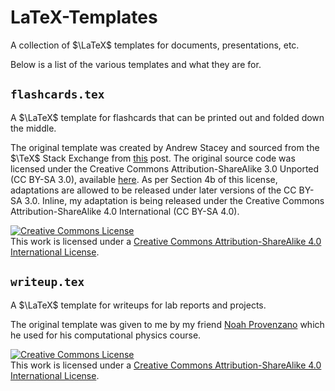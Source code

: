 # **LaTeX-Templates**

A collection of $\LaTeX$ templates for documents, presentations, etc.

Below is a list of the various templates and what they are for.

## **```flashcards.tex```**

A $\LaTeX$ template for flashcards that can be printed out and folded down the 
middle.

The original template was created by Andrew Stacey and sourced from the 
$\TeX$ Stack Exchange from [this](https://tex.stackexchange.com/a/89347) post. 
The original source code was licensed under the Creative Commons 
Attribution-ShareAlike 3.0 Unported (CC BY-SA 3.0), available 
[here](https://creativecommons.org/licenses/by-sa/3.0/legalcode). As per 
Section 4b of this license, adaptations are allowed to be released under later versions of the CC BY-SA 3.0. Inline, my adaptation is being released under the Creative 
Commons Attribution-ShareAlike 4.0 International (CC BY-SA 4.0).

<a rel="license" href="http://creativecommons.org/licenses/by-sa/4.0/"><img alt="Creative Commons License" style="border-width:0" src="https://i.creativecommons.org/l/by-sa/4.0/88x31.png" /></a><br />This work is licensed under a <a rel="license" href="http://creativecommons.org/licenses/by-sa/4.0/">Creative Commons Attribution-ShareAlike 4.0 International License</a>.

## **```writeup.tex```**
A $\LaTeX$ template for writeups for lab reports and projects.

The original template was given to me by my friend [Noah Provenzano](https://github.com/noahpro99/) which he used for his computational physics course.

<a rel="license" href="http://creativecommons.org/licenses/by-sa/4.0/"><img alt="Creative Commons License" style="border-width:0" src="https://i.creativecommons.org/l/by-sa/4.0/88x31.png" /></a><br />This work is licensed under a <a rel="license" href="http://creativecommons.org/licenses/by-sa/4.0/">Creative Commons Attribution-ShareAlike 4.0 International License</a>.